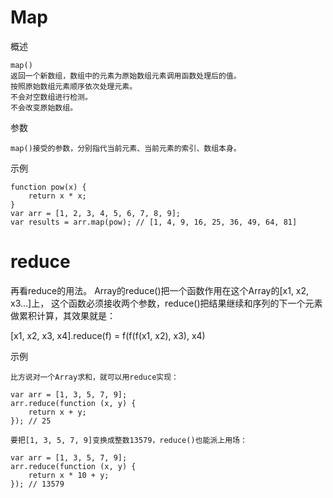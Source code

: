 

# Map

概述

    map() 
    返回一个新数组，数组中的元素为原始数组元素调用函数处理后的值。
    按照原始数组元素顺序依次处理元素。
    不会对空数组进行检测。
    不会改变原始数组。

参数

    map()接受的参数，分别指代当前元素、当前元素的索引、数组本身。


示例

    function pow(x) {
        return x * x;
    }
    var arr = [1, 2, 3, 4, 5, 6, 7, 8, 9];
    var results = arr.map(pow); // [1, 4, 9, 16, 25, 36, 49, 64, 81]


# reduce

  再看reduce的用法。
  Array的reduce()把一个函数作用在这个Array的[x1, x2, x3...]上，
  这个函数必须接收两个参数，reduce()把结果继续和序列的下一个元素做累积计算，其效果就是：

[x1, x2, x3, x4].reduce(f) = f(f(f(x1, x2), x3), x4)


示例

    比方说对一个Array求和，就可以用reduce实现：
    
    var arr = [1, 3, 5, 7, 9];
    arr.reduce(function (x, y) {
        return x + y;
    }); // 25
    
    要把[1, 3, 5, 7, 9]变换成整数13579，reduce()也能派上用场：
    
    var arr = [1, 3, 5, 7, 9];
    arr.reduce(function (x, y) {
        return x * 10 + y;
    }); // 13579
    
    
    